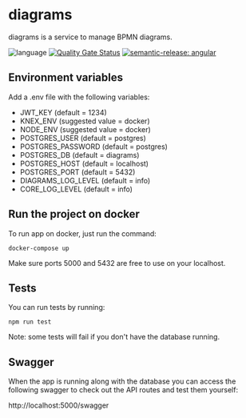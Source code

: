 # diagrams

diagrams is a service to manage BPMN diagrams.

![language](https://img.shields.io/github/languages/top/flow-build/diagrams)
[![Quality Gate Status](https://sonarcloud.io/api/project_badges/measure?project=flow-build_diagrams&metric=alert_status)](https://sonarcloud.io/summary/new_code?id=flow-build_diagrams) [![semantic-release: angular](https://img.shields.io/badge/semantic--release-angular-e10079?logo=semantic-release)](https://github.com/semantic-release/semantic-release)

## Environment variables

Add a .env file with the following variables:

- JWT_KEY (default = 1234)
- KNEX_ENV (suggested value = docker)
- NODE_ENV (suggested value = docker)
- POSTGRES_USER (default = postgres)
- POSTGRES_PASSWORD (default = postgres)
- POSTGRES_DB (default = diagrams)
- POSTGRES_HOST (default = localhost)
- POSTGRES_PORT (default = 5432)
- DIAGRAMS_LOG_LEVEL (default = info)
- CORE_LOG_LEVEL (default = info)

## Run the project on docker

To run app on docker, just run the command:

```
docker-compose up
```

Make sure ports 5000 and 5432 are free to use on your localhost.

## Tests

You can run tests by running: 

```
npm run test
```

Note: some tests will fail if you don't have the database running.

## Swagger

When the app is running along with the database you can access the following 
swagger to check out the API routes and test them yourself:

http://localhost:5000/swagger
